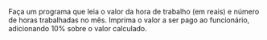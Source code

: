 Faça um programa que leia o valor da hora de trabalho (em reais) e número de horas trabalhadas no mês. 
Imprima o valor a ser pago ao funcionário, adicionando 10% sobre o valor calculado.